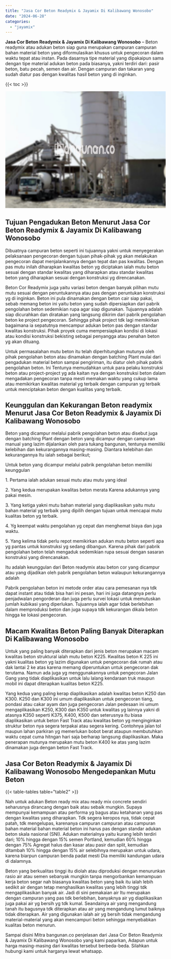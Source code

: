 ```yaml
---
title: "Jasa Cor Beton Readymix & Jayamix Di Kalibawang Wonosobo"
date: "2024-06-28"
categories: 
  - "jayamix"
---
```


**Jasa Cor Beton Readymix & Jayamix Di Kalibawang Wonosobo** – Beton readymix atau adukan beton siap guna merupakan campuran campuran bahan material beton yang diformulasikan khusus untuk pengecoran dalam waktu tepat atau instan. Pada dasarnya tipe material yang dipakaipun sama dengan tipe material adukan beton pada biasanya, yakni terdiri dari: pasir beton, batu pecah, semen dan air. Dengan campuran dan takaran yang sudah diatur pas dengan kwalitas hasil beton yang di inginkan.

{{< toc >}}

![Jasa Cor Beton Readymix & Jayamix Di Kalibawang Wonosobo](/images/jasa-cor-readymix-24.png)

## Tujuan Pengadukan Beton Menurut Jasa Cor Beton Readymix & Jayamix Di Kalibawang Wonosobo

Dibuatnya campuran beton seperti ini tujuannya yakni untuk menyegerakan pelaksanaan pengecoran dengan tujuan pihak-pihak yg akan melakukan pengecoran dapat menjalankannya dengan tepat dan pas kwalitas. Dengan pas mutu inilah diharapkan kwalitas beton yg diciptakan ialah mutu beton sesuai dengan standar kwalitas yang diharapkan atau standar kwalitas beton yang diharapkan sesuai dengan konstruksi yg direncanakan.

Beton Cor Readymix juga yaitu variasi beton dengan banyak pilihan mutu mutu sesuai dengan peruntukannya atau pas dengan peruntukan konstruksi yg di inginkan. Beton ini pula dinamakan dengan beton cair siap pakai, sebab memang beton ini yaitu beton yang sudah dipersiapkan dari pabrik pengolahan beton sedemikian rupa agar siap digunakan. Tujuannya adalah siap dicurahkan dan diratakan yang langsung dikirim dari pabrik pengolahan beton ke project pengecoran. Sehingga pihak project tdk lagi memikirkan bagaimana ia sepatutnya mencampur adukan beton pas dengan standar kwalitas konstruksi. Pihak proyek cuma mempersiapkan kondisi di lokasi atau kondisi konstruksi bekisting sebagai penyangga atau penahan beton yg akan dituang.

Untuk permasalahan mutu beton itu telah diperhitungkan mutunya oleh pihak pengolahan beton atau dinamakan dengan batching Plant mulai dari pengadukan material beton sampai pengiriman, itu diatur oleh pihak pabrik pengolahan beton. Ini Tentunya memudahkan untuk para pelaku konstruksi beton atau project-project yg ada kaitan nya dengan konstruksi beton dalam mengadakan pengecoran tanpa mesti memakan waktu yang cukup lama atau memikirkan kwalitas material yg terbaik dengan campuran yg terbaik untuk menciptakan beton dengan kualitas yang terbaik.

## Keunggulan dan Kekurangan Beton readymix Menurut Jasa Cor Beton Readymix & Jayamix Di Kalibawang Wonosobo

Beton yang dicampur melalui pabrik pengolahan beton atau disebut juga dengan batching Plant dengan beton yang dicampur dengan campuran manual yang lazim dijalankan oleh para tukang bangunan, tentunya memiliki kelebihan dan kekurangannya masing-masing. Diantara kelebihan dan kekurangannya Itu ialah sebagai berikut;

Untuk beton yang dicampur melalui pabrik pengolahan beton memiliki keunggulan

1\. Pertama ialah adukan sesuai mutu atau mutu yang ideal

2\. Yang kedua merupakan kwalitas beton merata Karena adukannya yang pakai mesin.

3\. Yang ketiga yakni mutu bahan material yang diaplikasikan yaitu mutu bahan material yg terbaik yang dipilih dengan tujuan untuk mencapai mutu kualitas beton yg terbaik.

4\. Yg keempat waktu pengolahan yg cepat dan menghemat biaya dan juga waktu.

5\. Yang kelima tidak perlu repot memikirkan adukan mutu beton seperti apa yg pantas untuk konstruksi yg sedang dibangun. Karena pihak dari pabrik pengolahan beton telah mengaduk sedemikian rupa sesuai dengan sasaran konstruksi yang direncanakan.

Itu adalah keunggulan dari Beton readymix atau beton cor yang dicampur atau yang dijadikan oleh pabrik pengolahan beton walaupun kekurangannya adalah

Pabrik pengolahan beton ini metode order atau cara pemesanan nya tdk dapat instant atau tidak bisa hari ini pesan, hari ini juga datangnya perlu penjadwalan pengorderan dan juga perlu survei lokasi untuk memutuskan jumlah kubikasi yang diperlukan. Tujuannya ialah agar tidak berlebihan dalam memproduksi beton dan juga supaya tdk kekurangan dikala beton hingga ke lokasi pengecoran.

## Macam Kwalitas Beton Paling Banyak Diterapkan Di Kalibawang Wonosobo

Untuk yang paling banyak diterapkan dari jenis beton merupakan macam kwalitas beton struktural ialah mutu beton K225. Kwalitas beton K 225 ini yakni kualitas beton yg lazim digunakan untuk pengecoran dak rumah atau dak lantai 2 ke atas karena memang diperuntukan untuk pengecoran dak terutama. Namun ada juga yg menggunakannya untuk pengecoran Jalan Gang yang tidak diaplikasikan untuk lalu lalang kendaraan truk maupun mobil ini dapat diterapkan kualitas beton K225.

Yang kedua yang paling kerap diaplikasikan adalah kwalitas beton K250 dan K300. K250 dan K300 ini umum diaplikasikan untuk pengecoran tiang, pondasi atau cakar ayam dan juga pengecoran Jalan pedesaan ini umum mengaplikasikan K250, K300 dan K350 untuk kwalitas yg lainnya yakni di atasnya K350 seperti K375, K400, K500 dan seterusnya itu biasa diaplikasikan untuk beton Fast Track atau kwalitas beton yg menginginkan struktur beton nya segera terpakai atau segera kering. Contohnya jalan tol maupun lahan parkiran yg memerlukan bobot berat ataupun membutuhkan waktu cepat cuma hitngan hari saja berharap langsung diaplikasikan. Maka penerapan mutunya merupakan mutu beton K400 ke atas yang lazim dinamakan juga dengan beton Fast Track.

## Jasa Cor Beton Readymix & Jayamix Di Kalibawang Wonosobo Mengedepankan Mutu Beton

{{< table-tables table="table2" >}}

Nah untuk adukan Beton ready mix atau ready mix concrete sendiri seharusnya dirancang dengan baik atau sebaik mungkin. Supaya mempunyai kemampuan atau performa yg bagus atau ketahanan yang pas dengan kwalitas yang diharapkan. Tdk segera keropos nya, tidak cepat patah, tdk mengelupas, karenanya campuran campuran atau campuran bahan material bahan material beton ini harus pas dengan standar adukan beton skala nasional (SNI). Adukan materialnya yaitu kurang lebih terdiri dari; 10% hingga dengan 15% semen Portland, kemudian 60% hingga dengan 75% Agregat halus dan kasar atau pasir dan split, kemudian ditambah 10% hingga dengan 15% air selebihnya merupakan untuk udara, karena biarpun campuran benda padat mesti Dia memiliki kandungan udara di dalamnya.

Beton yang berkualitas tinggi itu diolah atau diproduksi dengan menurunkan rasio air atau semen sebanyak mungkin tanpa mengorbankan kemampuan kerja beton segar nah biasanya kwalitas beton yang baik itu ialah lebih sedikit air dengan tetap menghasilkan kwalitas yang lebih tinggi tdk mengaplikasikan banyak air. Jadi di sini pemakaian air Itu merupakan dengan campuran yang pas tdk berlebihan, banyaknya air yg diaplikasikan juga pakai air yg bersih yg tdk kumal. Seandainya air yang mengandung tanah itu bagusnya tdk diterapkan atau air yang mengandung lumut baiknya tidak diterapkan. Air yang digunakan ialah air yg bersih tidak mengandung material-material yang akan mencampuri beton sehingga menyebabkan kualitas beton menurun.

Sampai disini Mitra bangunan.co penjelasan dari Jasa Cor Beton Readymix & Jayamix Di Kalibawang Wonosobo yang kami paparkan, Adapun untuk harga masing-masing dari kwalitas tersebut berbeda-beda. Silahkan hubungi kami untuk harganya lewat whatsapp.

